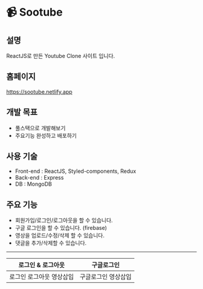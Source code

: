 # 📹 Sootube 
## 설명
ReactJS로 만든 Youtube Clone 사이트 입니다. 

## 홈페이지
https://sootube.netlify.app

## 개발 목표
* 풀스택으로 개발해보기
* 주요기능 완성하고 배포하기

## 사용 기술
* Front-end : ReactJS, Styled-components, Redux
* Back-end :  Express
* DB : MongoDB
## 주요 기능
* 회원가입/로그인/로그아웃을 할 수 있습니다. 
* 구글 로그인을 할 수 있습니다. (firebase) 
* 영상을 업로드/수정/삭제 할 수 있습니다. 
* 댓글을 추가/삭제할 수 있습니다.

---

|로그인 & 로그아웃| 구글로그인 |
|---|---|
| 로그인 로그아웃 영상삽입  |  구글로그인 영상삽입   |